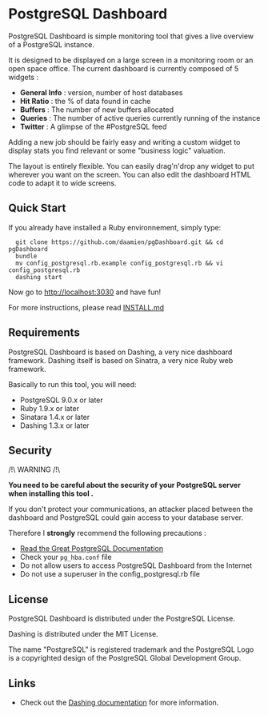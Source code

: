 
# PostgreSQL Dashboard

PostgreSQL Dashboard is simple monitoring tool that gives a live overview of a PostgreSQL instance.


It is designed to be displayed on a large screen in a monitoring room or an open space office.
The current dashboard is currently composed of 5 widgets :

* **General Info** : version, number of host databases 
* **Hit Ratio** : the % of data found in cache
* **Buffers** : The number of new buffers allocated
* **Queries** : The number of active queries currently running of the instance
* **Twitter** : A glimpse of the #PostgreSQL feed

Adding a new job should be fairly easy and writing a custom widget to display stats you find relevant or some "business logic" valuation.

The layout is entirely flexible. You can easily drag'n'drop any widget to put wherever you want on the screen. You can also edit the dashboard HTML code to adapt it to wide screens.

## Quick Start

If you already have installed a Ruby environnement, simply type:

```
  git clone https://github.com/daamien/pgDashboard.git && cd pgDashboard
  bundle
  mv config_postgresql.rb.example config_postgresql.rb && vi config_postgresql.rb
  dashing start
```

Now go to [http://localhost:3030]() and have fun!

For more instructions, please read [INSTALL.md](https://github.com/daamien/pgDashboard/blob/master/INSTALL.md)

## Requirements

PostgreSQL Dashboard is based on Dashing, a very nice dashboard framework.
Dashing itself is based on Sinatra, a very nice Ruby web framework.

Basically to run this tool, you will need:
 
* PostgreSQL 9.0.x or later
* Ruby 1.9.x or later
* Sinatara 1.4.x or later
* Dashing 1.3.x or later

## Security

/!\ WARNING /!\

__You need to be careful about the security of your PostgreSQL server when installing this tool .__

If you don't protect your communications, an attacker placed between the dashboard and PostgreSQL could gain access to your database server.

Therefore I **strongly** recommend the following precautions :

* [Read the Great PostgreSQL Documentation](http://www.postgresql.org/docs/current/static/auth-pg-hba-conf.html)
* Check your ``pg_hba.conf`` file
* Do not allow users to access PostgreSQL Dashboard from the Internet
* Do not use a superuser in the config_postgresql.rb file


## License 

PostgreSQL Dashboard is distributed under the PostgreSQL License.

Dashing is distributed under the MIT License.

The name "PostgreSQL" is registered trademark and the PostgreSQL Logo is a copyrighted design of the PostgreSQL Global Development Group.

## Links

  * Check out the [Dashing documentation](http://shopify.github.com/dashing) for more information.
